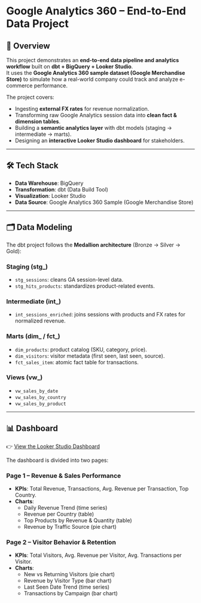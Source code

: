 # Google Analytics 360 – End-to-End Data Project  

## 📌 Overview  
This project demonstrates an **end-to-end data pipeline and analytics workflow** built on **dbt + BigQuery + Looker Studio**.  
It uses the **Google Analytics 360 sample dataset (Google Merchandise Store)** to simulate how a real-world company could track and analyze e-commerce performance.  

The project covers:  
- Ingesting **external FX rates** for revenue normalization.  
- Transforming raw Google Analytics session data into **clean fact & dimension tables**.  
- Building a **semantic analytics layer** with dbt models (staging → intermediate → marts).  
- Designing an **interactive Looker Studio dashboard** for stakeholders.  

---

## 🛠️ Tech Stack  
- **Data Warehouse**: BigQuery  
- **Transformation**: dbt (Data Build Tool)  
- **Visualization**: Looker Studio  
- **Data Source**: Google Analytics 360 Sample (Google Merchandise Store)  

---

## 🗂️ Data Modeling  
The dbt project follows the **Medallion architecture** (Bronze → Silver → Gold):  

### **Staging (stg_)**  
- `stg_sessions`: cleans GA session-level data.  
- `stg_hits_products`: standardizes product-related events.  

### **Intermediate (int_)**  
- `int_sessions_enriched`: joins sessions with products and FX rates for normalized revenue.  

### **Marts (dim_ / fct_)**  
- `dim_products`: product catalog (SKU, category, price).  
- `dim_visitors`: visitor metadata (first seen, last seen, source).  
- `fct_sales_item`: atomic fact table for transactions.  

### **Views (vw_)**  
- `vw_sales_by_date`  
- `vw_sales_by_country`  
- `vw_sales_by_product`  

---

## 📊 Dashboard  
👉 [View the Looker Studio Dashboard](https://lookerstudio.google.com/reporting/b806d875-068d-42c0-bf27-b2b18871746e)  

The dashboard is divided into two pages:  

### **Page 1 – Revenue & Sales Performance**  
- **KPIs**: Total Revenue, Transactions, Avg. Revenue per Transaction, Top Country.  
- **Charts**:  
  - Daily Revenue Trend (time series)  
  - Revenue per Country (table)  
  - Top Products by Revenue & Quantity (table)  
  - Revenue by Traffic Source (pie chart)  

### **Page 2 – Visitor Behavior & Retention**  
- **KPIs**: Total Visitors, Avg. Revenue per Visitor, Avg. Transactions per Visitor.  
- **Charts**:  
  - New vs Returning Visitors (pie chart)  
  - Revenue by Visitor Type (bar chart)  
  - Last Seen Date Trend (time series)  
  - Transactions by Campaign (bar chart)  



